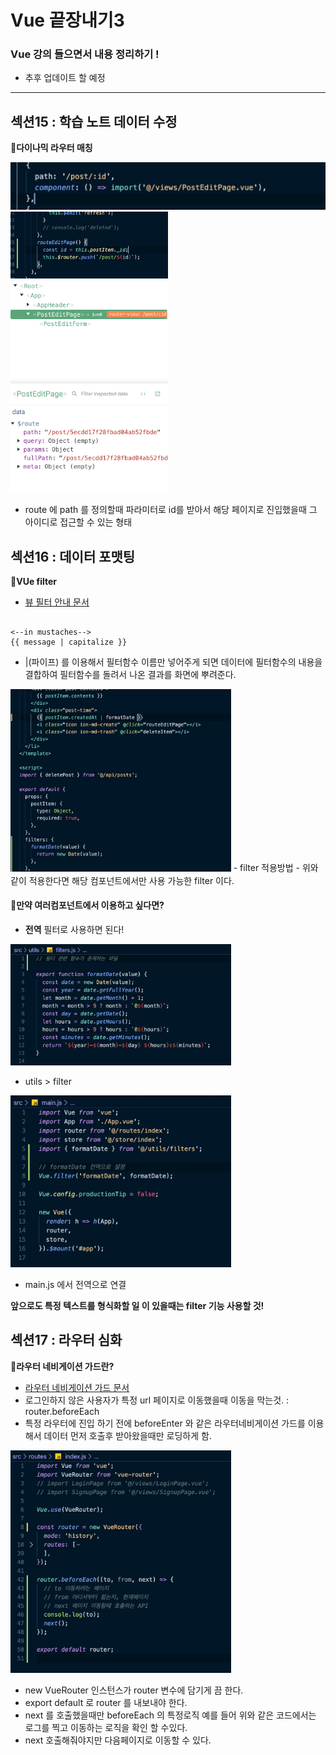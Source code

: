 # Vue 끝장내기3
### Vue 강의 들으면서 내용 정리하기 !
- 추후 업데이트 할 예정
<hr/>

## 섹션15 : 학습 노트 데이터 수정

**🔎다이나믹 라우터 매칭**

<img src="https://github.com/jina95/TIL/blob/master/images/%EB%8B%A4%EC%9D%B4%EB%82%98%EB%AF%B9%20%EB%9D%BC%EC%9A%B0%ED%84%B0%20%EB%A7%A4%EC%B9%AD.png"/>
<img src="https://github.com/jina95/TIL/blob/master/images/%EC%95%84%EC%9D%B4%EB%94%94%EC%97%B0%EA%B2%B0.png"  width="50%"> <img src="https://github.com/jina95/TIL/blob/master/images/route%20id%20path%20%ED%99%95%EC%9D%B8.png" width="50%">

- route 에 path 를 정의할때 파라미터로 id를 받아서 해당 페이지로 진입했을때 그 아이디로 접근할 수 있는 형태

## 섹션16 : 데이터 포맷팅

**🔎VUe filter**
- [뷰 필터 안내 문서](https://vuejs.org/v2/guide/filters.html#ad)
<pre><code>
<--in mustaches-->
{{ message | capitalize }}
</pre></code>

- |(파이프) 를 이용해서 필터함수 이름만 넣어주게 되면 데이터에 필터함수의 내용을 결합하여 필터함수를 돌려서 나온 결과를 화면에 뿌려준다.

<img src="https://github.com/jina95/TIL/blob/master/images/formatDate.png" width="70%">
- filter 적용방법
- 위와 같이 적용한다면 해당 컴포넌트에서만 사용 가능한 filter 이다.

#### 🤔만약 여러컴포넌트에서 이용하고 싶다면?
- **전역** 필터로 사용하면 된다!

<img src="https://github.com/jina95/TIL/blob/master/images/utils%20filter.png" width="70%">

- utils > filter 

<img src="https://github.com/jina95/TIL/blob/master/images/format%20main%20js.png" width="70%">

- main.js 에서 전역으로 연결

**앞으로도 특정 텍스트를 형식화할 일 이 있을때는 filter 기능 사용할 것!**



## 섹션17 : 라우터 심화


**🔎라우터 네비게이션 가드란?**
- [라우터 네비게이션 가드 문서](https://router.vuejs.org/guide/advanced/navigation-guards.html)
- 로그인하지 않은 사용자가 특정 url 페이지로 이동했을때 이동을 막는것. : router.beforeEach
- 특정 라우터에 진입 하기 전에 beforeEnter 와 같은 라우터네비게이션 가드를 이용해서 데이터 먼저 호출후 받아왔을때만 로딩하게 함.

<img src="https://github.com/jina95/TIL/blob/master/images/%EB%9D%BC%EC%9A%B0%ED%84%B0%20%EB%84%A4%EB%B9%84%EA%B2%8C%EC%9D%B4%EC%85%98%EA%B0%80%EB%93%9C%20%EA%B8%B0%EC%B4%88%20%EC%BD%94%EB%93%9C.png" width="70%">

- new VueRouter 인스턴스가 router 변수에 담기게 끔 한다.
- export default 로 router 를 내보내야 한다.
- next 를 호출했을때만 beforeEach 의 특정로직 예를 들어 위와 같은 코드에서는 로그를 찍고 이동하는 로직을 확인 할 수있다.
- next 호출해줘야지만 다음페이지로 이동할 수 있다.







